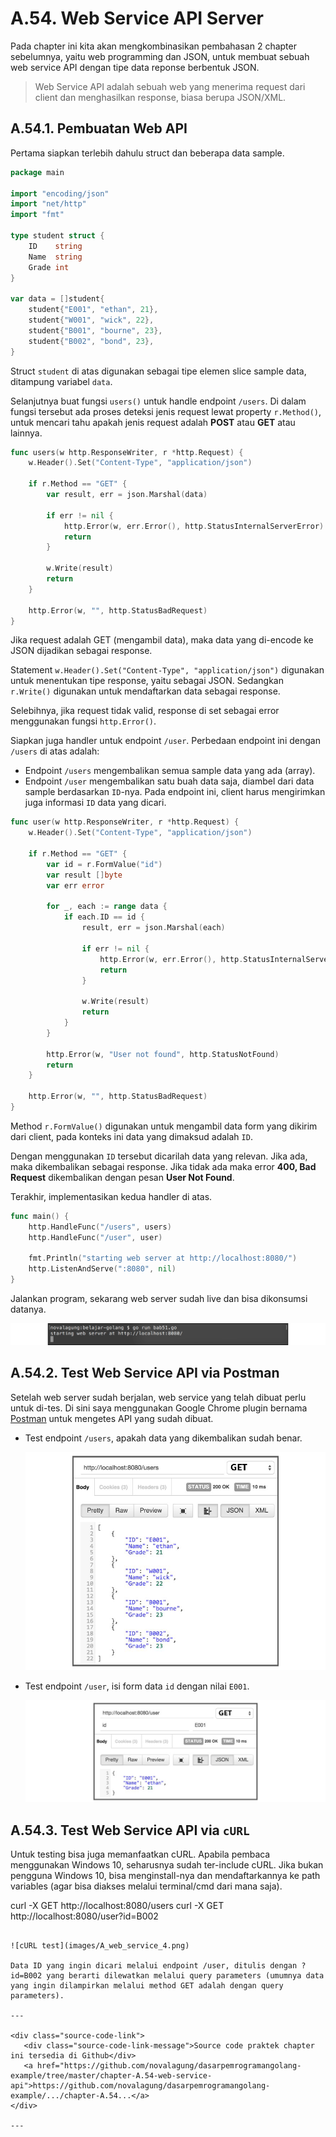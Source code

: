# A.54. Web Service API Server

Pada chapter ini kita akan mengkombinasikan pembahasan 2 chapter sebelumnya, yaitu web programming dan JSON, untuk membuat sebuah web service API dengan tipe data reponse berbentuk JSON.

> Web Service API adalah sebuah web yang menerima request dari client dan menghasilkan response, biasa berupa JSON/XML.

## A.54.1. Pembuatan Web API

Pertama siapkan terlebih dahulu struct dan beberapa data sample.

```go
package main

import "encoding/json"
import "net/http"
import "fmt"

type student struct {
    ID    string
    Name  string
    Grade int
}

var data = []student{
    student{"E001", "ethan", 21},
    student{"W001", "wick", 22},
    student{"B001", "bourne", 23},
    student{"B002", "bond", 23},
}
```

Struct `student` di atas digunakan sebagai tipe elemen slice sample data, ditampung variabel `data`.

Selanjutnya buat fungsi `users()` untuk handle endpoint `/users`. Di dalam fungsi tersebut ada proses deteksi jenis request lewat property `r.Method()`, untuk mencari tahu apakah jenis request adalah **POST** atau **GET** atau lainnya.

```go
func users(w http.ResponseWriter, r *http.Request) {
    w.Header().Set("Content-Type", "application/json")

    if r.Method == "GET" {
        var result, err = json.Marshal(data)

        if err != nil {
            http.Error(w, err.Error(), http.StatusInternalServerError)
            return
        }

        w.Write(result)
        return
    }

    http.Error(w, "", http.StatusBadRequest)
}
```

Jika request adalah GET (mengambil data), maka data yang di-encode ke JSON dijadikan sebagai response.

Statement `w.Header().Set("Content-Type", "application/json")` digunakan untuk menentukan tipe response, yaitu sebagai JSON. Sedangkan `r.Write()` digunakan untuk mendaftarkan data sebagai response.

Selebihnya, jika request tidak valid, response di set sebagai error menggunakan fungsi `http.Error()`.

Siapkan juga handler untuk endpoint `/user`. Perbedaan endpoint ini dengan `/users` di atas adalah:

 - Endpoint `/users` mengembalikan semua sample data yang ada (array).
 - Endpoint `/user` mengembalikan satu buah data saja, diambel dari data sample berdasarkan `ID`-nya. Pada endpoint ini, client harus mengirimkan juga informasi `ID` data yang dicari.

```go
func user(w http.ResponseWriter, r *http.Request) {
    w.Header().Set("Content-Type", "application/json")

    if r.Method == "GET" {
        var id = r.FormValue("id")
        var result []byte
        var err error

        for _, each := range data {
            if each.ID == id {
                result, err = json.Marshal(each)

                if err != nil {
                    http.Error(w, err.Error(), http.StatusInternalServerError)
                    return
                }

                w.Write(result)
                return
            }
        }

        http.Error(w, "User not found", http.StatusNotFound)
        return
    }

    http.Error(w, "", http.StatusBadRequest)
}
```

Method `r.FormValue()` digunakan untuk mengambil data form yang dikirim dari client, pada konteks ini data yang dimaksud adalah `ID`.

Dengan menggunakan `ID` tersebut dicarilah data yang relevan. Jika ada, maka dikembalikan sebagai response. Jika tidak ada maka error **400, Bad Request** dikembalikan dengan pesan **User Not Found**.

Terakhir, implementasikan kedua handler di atas.

```go
func main() {
    http.HandleFunc("/users", users)
    http.HandleFunc("/user", user)

    fmt.Println("starting web server at http://localhost:8080/")
    http.ListenAndServe(":8080", nil)
}
```

Jalankan program, sekarang web server sudah live dan bisa dikonsumsi datanya.

![Web API Server dijalankan](images/A_web_service_1_server.png)

## A.54.2. Test Web Service API via Postman

Setelah web server sudah berjalan, web service yang telah dibuat perlu untuk di-tes. Di sini saya menggunakan Google Chrome plugin bernama [Postman](https://chrome.google.com/webstore/detail/postman/fhbjgbiflinjbdggehcddcbncdddomop?hl=en) untuk mengetes API yang sudah dibuat.

 - Test endpoint `/users`, apakah data yang dikembalikan sudah benar.

    ![Test `/users`](images/A_web_service_2_test_api_users.png)

 - Test endpoint `/user`, isi form data `id` dengan nilai `E001`.

    ![Test `/user`](images/A_web_service_3_test_api_user.png)

## A.54.3. Test Web Service API via `cURL`

Untuk testing bisa juga memanfaatkan cURL. Apabila pembaca menggunakan Windows 10, seharusnya sudah ter-include cURL. Jika bukan pengguna Windows 10, bisa menginstall-nya dan mendaftarkannya ke path variables (agar bisa diakses melalui terminal/cmd dari mana saja).

curl -X GET http://localhost:8080/users
curl -X GET http://localhost:8080/user?id=B002
 ```

![cURL test](images/A_web_service_4.png)

Data ID yang ingin dicari melalui endpoint /user, ditulis dengan ?id=B002 yang berarti dilewatkan melalui query parameters (umumnya data yang ingin dilampirkan melalui method GET adalah dengan query parameters).

---

<div class="source-code-link">
    <div class="source-code-link-message">Source code praktek chapter ini tersedia di Github</div>
    <a href="https://github.com/novalagung/dasarpemrogramangolang-example/tree/master/chapter-A.54-web-service-api">https://github.com/novalagung/dasarpemrogramangolang-example/.../chapter-A.54...</a>
</div>

---


